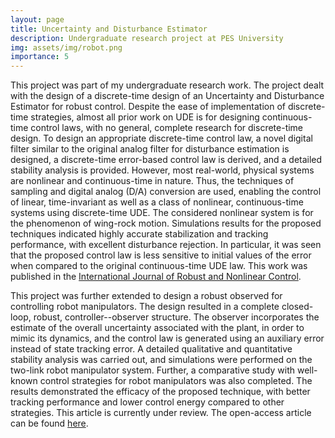 ```yaml
---
layout: page
title: Uncertainty and Disturbance Estimator 
description: Undergraduate research project at PES University
img: assets/img/robot.png
importance: 5
---
```


This project was part of my undergraduate research work. The project dealt with the design of a discrete-time design of an Uncertainty
and Disturbance Estimator for robust control. Despite the ease of implementation of discrete-time strategies, almost all prior work on UDE is for designing continuous-time control laws, with no general, complete research for discrete-time design. To design an appropriate discrete-time control law, a novel digital filter similar to the original analog filter for disturbance estimation is designed, a discrete-time error-based control law is derived, and a detailed stability analysis is provided. However, most real-world, physical systems are nonlinear and continuous-time in nature. Thus, the techniques of sampling and digital analog (D/A) conversion are used, enabling the control of linear, time-invariant as well as a class of nonlinear, continuous-time systems using discrete-time UDE. The considered nonlinear system is for the phenomenon of wing-rock motion. Simulations results for the proposed techniques indicated highly accurate stabilization and tracking performance, with excellent disturbance rejection. In particular, it was seen that the proposed control law is less sensitive to initial values of the error when compared to the original continuous-time UDE law. This work was published in the [International Journal of Robust and Nonlinear Control](https://onlinelibrary.wiley.com/doi/abs/10.1002/rnc.5518). 

This project was further extended to design a robust observed for controlling robot manipulators. The design resulted in a complete closed-loop, robust, controller--observer structure. The observer incorporates the estimate of the overall uncertainty associated with the plant, in order to mimic its dynamics, and the control law is generated using an auxiliary error instead of state tracking error. A detailed qualitative and quantitative stability analysis was carried out, and simulations were performed on the two-link robot manipulator system. Further, a comparative study with well-known control strategies for robot manipulators was also completed. The results demonstrated the efficacy of the proposed technique, with better tracking performance and lower control energy compared to other strategies. This article is currently under review. The open-access article can be found [here](https://arxiv.org/abs/2203.03805). 